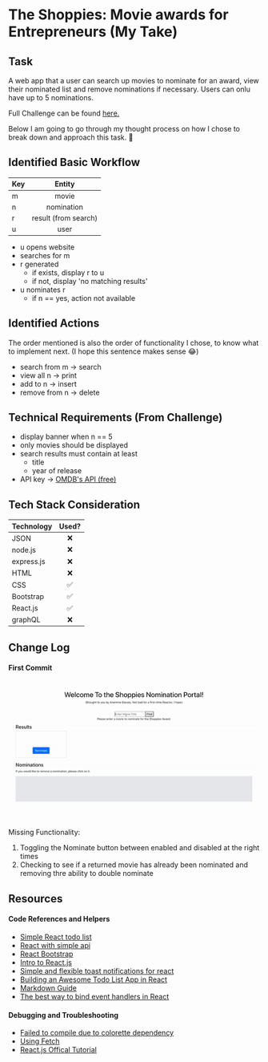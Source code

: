# The Shoppies: Movie awards for Entrepreneurs (My Take)

Task
-
A web app that a user can search up movies to nominate for an award, view their nominated list and remove nominations if necessary. Users can onlu have up to 5 nominations.

Full Challenge can be found [here.](https://docs.google.com/document/d/1AZO0BZwn1Aogj4f3PDNe1mhq8pKsXZxtrG--EIbP_-w/preview?pru=AAABdHlQRnE*WQl0v68vsF_nPbygOim7ww#heading=h.31w9woubunro)

Below I am going to go through my thought process on how I chose to break down and approach this task. 🙂


Identified Basic Workflow
-

| Key        | Entity        |
| ---------- |:-------------:|
| m   | movie |
| n   | nomination |
| r   | result (from search)|
| u   | user |

- u opens website
- searches for m
- r generated
  - if exists, display r to u
  - if not, display 'no matching results'
- u nominates r
  - if n == yes, action not available

Identified Actions
-
The order mentioned is also the order of functionality I chose, to know what to implement next. (I hope this sentence makes sense 😂)
- search from m -> search
- view all n -> print
- add to n -> insert
- remove from n -> delete

Technical Requirements (From Challenge)
- 
- display banner when n == 5
- only movies should be displayed
- search results must contain at least
  - title
  - year of release
- API key -> [OMDB's API (free)](http://www.omdbapi.com/)

Tech Stack Consideration
-
| Technology       | Used?        |
| ---------- |:-------------:|
| JSON | ❌ |
| node.js | ❌ |
| express.js | ❌ |
| HTML | ❌ |
| CSS | ✅ |
| Bootstrap | ✅ |
| React.js | ✅ |
| graphQL | ❌ |

Change Log
-
#### First Commit
 
![Gif showning workflow of first commit](demo/ezgif-6-04caa15e042c.gif)

Missing Functionality:
1. Toggling the Nominate button between enabled and disabled at the right times
2. Checking to see if a returned movie has already been nominated and removing thre ability to double nominate


Resources
-
#### Code References and Helpers
- [Simple React todo list](https://medium.com/@aghh1504/1-simple-react-todo-list-52186b62976b)
- [React with simple api](https://medium.com/@aghh1504/3-react-with-simple-api-7e32248aeea5)
- [React Bootstrap](https://react-bootstrap.netlify.app/components/)
- [Intro to React.js](https://medium.com/the-codelog/intro-to-react-js-a37696fd99af)
- [Simple and flexible toast notifications for react](https://reactjsexample.com/simple-and-flexible-toast-notifications-for-react/)
- [Building an Awesome Todo List App in React](https://www.kirupa.com/react/simple_todo_app_react.htm)
- [Markdown Guide](https://github.com/adam-p/markdown-here/wiki/Markdown-Cheatsheet#headers)
- [The best way to bind event handlers in React](https://www.freecodecamp.org/news/the-best-way-to-bind-event-handlers-in-react-282db2cf1530/)

#### Debugging and Troubleshooting

- [Failed to compile due to colorette dependency](https://github.com/facebook/create-react-app/issues/9273)
- [Using Fetch](https://developer.mozilla.org/en-US/docs/Web/API/Fetch_API/Using_Fetch)
- [React.js Offical Tutorial](https://reactjs.org/tutorial/tutorial.html)
